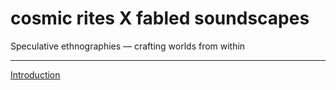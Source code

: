 # cosmic rites X fabled soundscapes
Speculative ethnographies — crafting worlds from within

---

[Introduction](#INTRO.md)
